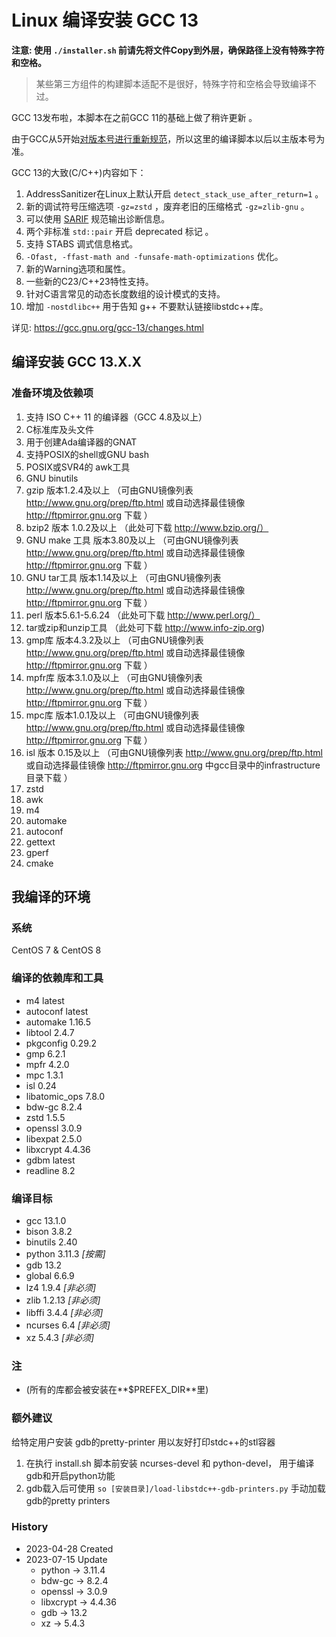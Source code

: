 # Linux 编译安装 GCC 13

**注意: 使用 `./installer.sh` 前请先将文件Copy到外层，确保路径上没有特殊字符和空格。**
> 某些第三方组件的构建脚本适配不是很好，特殊字符和空格会导致编译不过。

GCC 13发布啦，本脚本在之前GCC 11的基础上做了稍许更新 。

由于GCC从5开始[对版本号进行重新规范](https://gcc.gnu.org/develop.html#num_scheme)，所以这里的编译脚本以后以主版本号为准。

GCC 13的大致(C/C++)内容如下：

1. AddressSanitizer在Linux上默认开启 `detect_stack_use_after_return=1` 。
2. 新的调试符号压缩选项 `-gz=zstd` ，废弃老旧的压缩格式 `-gz=zlib-gnu` 。
3. 可以使用 [SARIF](https://sarifweb.azurewebsites.net/) 规范输出诊断信息。
4. 两个非标准 `std::pair` 开启 deprecated 标记 。
5. 支持 STABS 调式信息格式。
6. `-Ofast, -ffast-math and -funsafe-math-optimizations` 优化。
7. 新的Warning选项和属性。
8. 一些新的C23/C++23特性支持。
9. 针对C语言常见的动态长度数组的设计模式的支持。
10. 增加 `-nostdlibc++` 用于告知 g++ 不要默认链接libstdc++库。

详见: https://gcc.gnu.org/gcc-13/changes.html

## 编译安装 GCC 13.X.X

### 准备环境及依赖项

1. 支持 ISO C++ 11 的编译器（GCC 4.8及以上）
2. C标准库及头文件
3. 用于创建Ada编译器的GNAT
4. 支持POSIX的shell或GNU bash
5. POSIX或SVR4的 awk工具
6. GNU binutils
7. gzip 版本1.2.4及以上     （可由GNU镜像列表 http://www.gnu.org/prep/ftp.html 或自动选择最佳镜像 http://ftpmirror.gnu.org 下载 ）
8. bzip2 版本 1.0.2及以上    （此处可下载 http://www.bzip.org/）
9. GNU make 工具 版本3.80及以上 （可由GNU镜像列表 http://www.gnu.org/prep/ftp.html 或自动选择最佳镜像 http://ftpmirror.gnu.org 下载 ）
10. GNU tar工具 版本1.14及以上   （可由GNU镜像列表 http://www.gnu.org/prep/ftp.html 或自动选择最佳镜像 http://ftpmirror.gnu.org 下载 ）
11. perl 版本5.6.1-5.6.24      （此处可下载 http://www.perl.org/）
12. tar或zip和unzip工具 （此处可下载 http://www.info-zip.org)
13. gmp库 版本4.3.2及以上 （可由GNU镜像列表 http://www.gnu.org/prep/ftp.html 或自动选择最佳镜像 http://ftpmirror.gnu.org 下载 ）
14. mpfr库 版本3.1.0及以上 （可由GNU镜像列表 http://www.gnu.org/prep/ftp.html 或自动选择最佳镜像 http://ftpmirror.gnu.org 下载 ）
15. mpc库 版本1.0.1及以上 （可由GNU镜像列表 http://www.gnu.org/prep/ftp.html 或自动选择最佳镜像 http://ftpmirror.gnu.org 下载 ）
16. isl 版本 0.15及以上 （可由GNU镜像列表 http://www.gnu.org/prep/ftp.html 或自动选择最佳镜像 http://ftpmirror.gnu.org 中gcc目录中的infrastructure目录下载 ）
17. zstd
18. awk
19. m4
20. automake
21. autoconf
22. gettext
23. gperf
24. cmake

## 我编译的环境

### 系统

CentOS 7 & CentOS 8

### 编译的依赖库和工具

+ m4 latest
+ autoconf latest
+ automake 1.16.5
+ libtool 2.4.7
+ pkgconfig 0.29.2
+ gmp 6.2.1
+ mpfr 4.2.0
+ mpc 1.3.1
+ isl 0.24
+ libatomic_ops 7.8.0
+ bdw-gc 8.2.4
+ zstd 1.5.5
+ openssl 3.0.9
+ libexpat 2.5.0
+ libxcrypt 4.4.36
+ gdbm latest
+ readline 8.2

### 编译目标

+ gcc 13.1.0
+ bison 3.8.2
+ binutils 2.40
+ python 3.11.3 *[按需]*
+ gdb 13.2
+ global 6.6.9
+ lz4 1.9.4 *[非必须]*
+ zlib 1.2.13 *[非必须]*
+ libffi 3.4.4 *[非必须]*
+ ncurses 6.4 *[非必须]*
+ xz 5.4.3 *[非必须]*

### 注

+ (所有的库都会被安装在**$PREFEX_DIR**里)

### 额外建议

给特定用户安装 gdb的pretty-printer 用以友好打印stdc++的stl容器

1. 在执行 install.sh 脚本前安装 ncurses-devel 和 python-devel， 用于编译gdb和开启python功能
2. gdb载入后可使用 ```so [安装目录]/load-libstdc++-gdb-printers.py``` 手动加载gdb的pretty printers

### History

+ 2023-04-28    Created
+ 2023-07-15    Update
  + python -> 3.11.4
  + bdw-gc -> 8.2.4
  + openssl -> 3.0.9
  + libxcrypt -> 4.4.36
  + gdb -> 13.2
  + xz -> 5.4.3
